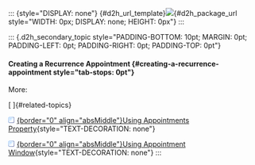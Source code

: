 ::: {style="DISPLAY: none"}
[](ms-xhelp:///?Id=d2h_url_template){#d2h_url_template}![](!package_url!){#d2h_package_url style="WIDTH: 0px; DISPLAY: none; HEIGHT: 0px"}
:::

::: {.d2h_secondary_topic style="PADDING-BOTTOM: 10pt; MARGIN: 0pt; PADDING-LEFT: 0pt; PADDING-RIGHT: 0pt; PADDING-TOP: 0pt"}
#### Creating a Recurrence Appointment {#creating-a-recurrence-appointment style="tab-stops: 0pt"}

More:

[ ]{#related-topics}

[![](button.gif){border="0" align="absMiddle"}Using Appointments Property](ms-xhelp:///?Id=ac5ac48e-e9a8-465d-b0b5-9fbe173c0f72){style="TEXT-DECORATION: none"}

[![](button.gif){border="0" align="absMiddle"}Using Appointment Window](ms-xhelp:///?Id=c9f0922b-6936-4092-81a6-e17ee78c462a){style="TEXT-DECORATION: none"}
:::
